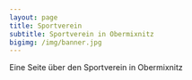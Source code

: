 ```yaml
---
layout: page
title: Sportverein
subtitle: Sportverein in Obermixnitz
bigimg: /img/banner.jpg
---
```


Eine Seite über den Sportverein in Obermixnitz
